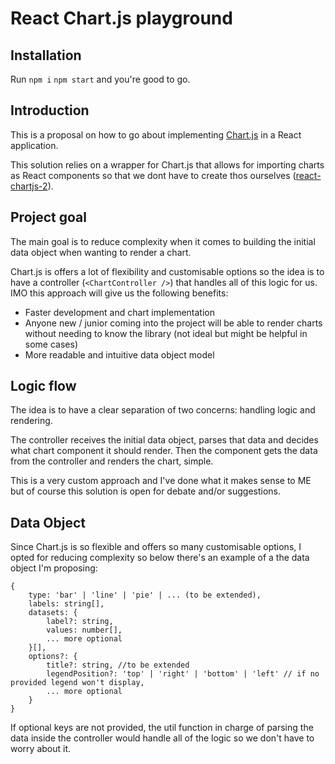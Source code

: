 # React Chart.js playground

## Installation

Run `npm i` `npm start` and you're good to go.

## Introduction

This is a proposal on how to go about implementing [Chart.js](https://www.chartjs.org/docs/latest/) in a React application.

This solution relies on a wrapper for Chart.js that allows for importing charts as React components so that we dont have to create thos ourselves ([react-chartjs-2](https://react-chartjs-2.js.org/)).

## Project goal

The main goal is to reduce complexity when it comes to building the initial data object when wanting to render a chart.

Chart.js is offers a lot of flexibility and customisable options so the idea is to have a controller (`<ChartController />`) that handles all of this logic for us. IMO this approach will give us the following benefits:

- Faster development and chart implementation
- Anyone new / junior coming into the project will be able to render charts without needing to know the library (not ideal but might be helpful in some cases)
- More readable and intuitive data object model

## Logic flow

The idea is to have a clear separation of two concerns: handling logic and rendering.

The controller receives the initial data object, parses that data and decides what chart component it should render. Then the component gets the data from the controller and renders the chart, simple.

This is a very custom approach and I've done what it makes sense to ME but of course this solution is open for debate and/or suggestions.

## Data Object

Since Chart.js is so flexible and offers so many customisable options, I opted for reducing complexity so below there's an example of a the data object I'm proposing:

```
{
    type: 'bar' | 'line' | 'pie' | ... (to be extended),
    labels: string[],
    datasets: {
        label?: string,
        values: number[],
        ... more optional
    }[],
    options?: {
        title?: string, //to be extended
        legendPosition?: 'top' | 'right' | 'bottom' | 'left' // if no provided legend won't display,
        ... more optional
    }
}
```

If optional keys are not provided, the util function in charge of parsing the data inside the controller would handle all of the logic so we don't have to worry about it.
